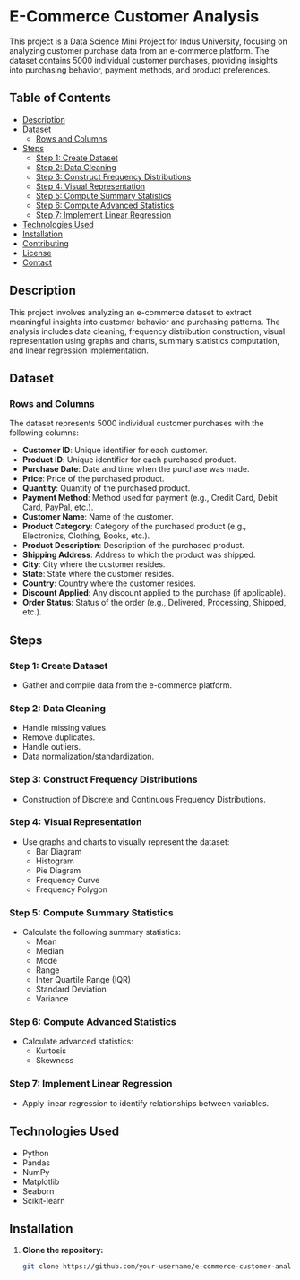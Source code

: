 # E-Commerce Customer Analysis

This project is a Data Science Mini Project for Indus University, focusing on analyzing customer purchase data from an e-commerce platform. The dataset contains 5000 individual customer purchases, providing insights into purchasing behavior, payment methods, and product preferences.

## Table of Contents

- [Description](#description)
- [Dataset](#dataset)
  - [Rows and Columns](#rows-and-columns)
- [Steps](#steps)
  - [Step 1: Create Dataset](#step-1-create-dataset)
  - [Step 2: Data Cleaning](#step-2-data-cleaning)
  - [Step 3: Construct Frequency Distributions](#step-3-construct-frequency-distributions)
  - [Step 4: Visual Representation](#step-4-visual-representation)
  - [Step 5: Compute Summary Statistics](#step-5-compute-summary-statistics)
  - [Step 6: Compute Advanced Statistics](#step-6-compute-advanced-statistics)
  - [Step 7: Implement Linear Regression](#step-7-implement-linear-regression)
- [Technologies Used](#technologies-used)
- [Installation](#installation)
- [Contributing](#contributing)
- [License](#license)
- [Contact](#contact)

## Description

This project involves analyzing an e-commerce dataset to extract meaningful insights into customer behavior and purchasing patterns. The analysis includes data cleaning, frequency distribution construction, visual representation using graphs and charts, summary statistics computation, and linear regression implementation.

## Dataset

### Rows and Columns

The dataset represents 5000 individual customer purchases with the following columns:

- **Customer ID**: Unique identifier for each customer.
- **Product ID**: Unique identifier for each purchased product.
- **Purchase Date**: Date and time when the purchase was made.
- **Price**: Price of the purchased product.
- **Quantity**: Quantity of the purchased product.
- **Payment Method**: Method used for payment (e.g., Credit Card, Debit Card, PayPal, etc.).
- **Customer Name**: Name of the customer.
- **Product Category**: Category of the purchased product (e.g., Electronics, Clothing, Books, etc.).
- **Product Description**: Description of the purchased product.
- **Shipping Address**: Address to which the product was shipped.
- **City**: City where the customer resides.
- **State**: State where the customer resides.
- **Country**: Country where the customer resides.
- **Discount Applied**: Any discount applied to the purchase (if applicable).
- **Order Status**: Status of the order (e.g., Delivered, Processing, Shipped, etc.).

## Steps

### Step 1: Create Dataset

- Gather and compile data from the e-commerce platform.

### Step 2: Data Cleaning

- Handle missing values.
- Remove duplicates.
- Handle outliers.
- Data normalization/standardization.

### Step 3: Construct Frequency Distributions

- Construction of Discrete and Continuous Frequency Distributions.

### Step 4: Visual Representation

- Use graphs and charts to visually represent the dataset:
  - Bar Diagram
  - Histogram
  - Pie Diagram
  - Frequency Curve
  - Frequency Polygon

### Step 5: Compute Summary Statistics

- Calculate the following summary statistics:
  - Mean
  - Median
  - Mode
  - Range
  - Inter Quartile Range (IQR)
  - Standard Deviation
  - Variance

### Step 6: Compute Advanced Statistics

- Calculate advanced statistics:
  - Kurtosis
  - Skewness

### Step 7: Implement Linear Regression

- Apply linear regression to identify relationships between variables.

## Technologies Used

- Python
- Pandas
- NumPy
- Matplotlib
- Seaborn
- Scikit-learn

## Installation

1. **Clone the repository:**
   ```sh
   git clone https://github.com/your-username/e-commerce-customer-analysis.git
